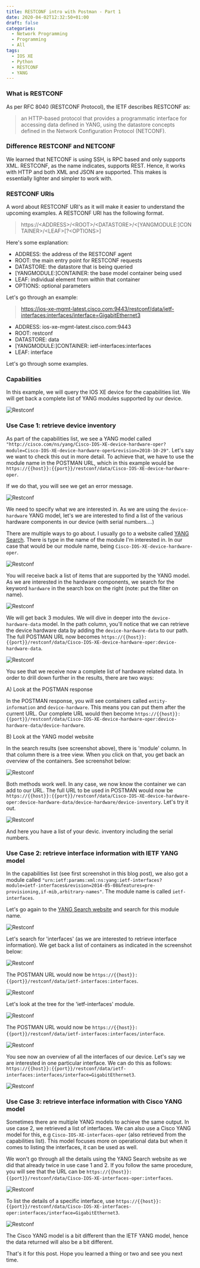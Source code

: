 ```yaml
---
title: RESTCONF intro with Postman - Part 1
date: 2020-04-02T12:32:50+01:00
draft: false
categories:
  - Network Programming
  - Programming
  - All
tags:
  - IOS XE
  - Python
  - RESTCONF
  - YANG
---
```


### What is RESTCONF

As per RFC 8040 (RESTCONF Protocol), the IETF describes RESTCONF as:

> an HTTP-based protocol that provides a programmatic interface for accessing data defined in YANG, using the datastore concepts defined in the Network Configuration Protocol (NETCONF).

### Difference RESTCONF and NETCONF

We learned that NETCONF is using SSH, is RPC based and only supports XML. RESTCONF, as the name indicates, supports REST. Hence, it works with HTTP and both XML and JSON are supported. This makes is essentially lighter and simpler to work with.

### RESTCONF URIs

A word about RESTCONF URI's as it will make it easier to understand the upcoming examples. A RESTCONF URI has the following format.

> https://\<ADDRESS>/\<ROOT>/\<DATASTORE>/\<[YANGMODULE:]CONTAINER>/\<LEAF>[?\<OPTIONS>]

Here's some explanation:

- ADDRESS: the address of the RESTCONF agent
- ROOT: the main entry point for RESTCONF requests
- DATASTORE: the datastore that is being queried
- [YANGMODULE:]CONTAINER: the base model container being used
- LEAF: individual element from within that container
- OPTIONS: optional parameters

Let's go through an example:

> https://ios-xe-mgmt-latest.cisco.com:9443/restconf/data/ietf-interfaces:interfaces/interface=GigabitEthernet3

- ADDRESS: ios-xe-mgmt-latest.cisco.com:9443
- ROOT: restconf
- DATASTORE: data
- [YANGMODULE:]CONTAINER: ietf-interfaces:interfaces
- LEAF: interface

Let's go through some examples.

### Capabilities

In this example, we will query the IOS XE device for the capabilities list. We will get back a complete list of YANG modules supported by our device.

![Restconf](/images/2020-04-02-1.png)

### Use Case 1: retrieve device inventory

As part of the capabilities list, we see a YANG model called `"http://cisco.com/ns/yang/Cisco-IOS-XE-device-hardware-oper?module=Cisco-IOS-XE-device-hardware-oper&revision=2018-10-29"`. Let's say we want to check this out in more detail. To achieve that, we have to use the module name in the POSTMAN URL, which in this example would be `https://{{host}}:{{port}}/restconf/data/Cisco-IOS-XE-device-hardware-oper`.

If we do that, you will see we get an error message.

![Restconf](/images/2020-04-02-2.png)

We need to specify what we are interested in. As we are using the `device-hardware` YANG model, let's we are interested to find a list of the various hardware components in our device (with serial numbers....)

There are multiple ways to go about. I usually go to a website called [YANG Search](https://yangcatalog.org/yang-search/). There is type in the name of the module I'm interested in. In our case that would be our module name, being `Cisco-IOS-XE-device-hardware-oper`.

![Restconf](/images/2020-04-02-3.png)

You will receive back a list of items that are supported by the YANG model. As we are interested in the hardware components, we search for the keyword `hardware` in the search box on the right (note: put the filter on name).

![Restconf](/images/2020-04-02-4.png)

We will get back 3 modules. We will dive in deeper into the `device-hardware-data` model. In the path column, you'll notice that we can retrieve the device hardware data by adding the `device-hardware-data` to our path. The full POSTMAN URL now becomes `https://{{host}}:{{port}}/restconf/data/Cisco-IOS-XE-device-hardware-oper:device-hardware-data`.

![Restconf](/images/2020-04-02-5.png)

You see that we receive now a complete list of hardware related data. In order to drill down further in the results, there are two ways:

A) Look at the POSTMAN response

In the POSTMAN response, you will see containers called `entity-information` and `device-hardware`. This means you can put them after the current URL. Our complete URL would then become `https://{{host}}:{{port}}/restconf/data/Cisco-IOS-XE-device-hardware-oper:device-hardware-data/device-hardware`.

B) Look at the YANG model website

In the search results (see screenshot above), there is 'module' column. In that column there is a tree view. When you click on that, you get back an overview of the containers. See screenshot below:

![Restconf](/images/2020-04-02-6.png)

Both methods work well. In any case, we now know the container we can add to our URL. The full URL to be used in POSTMAN would now be `https://{{host}}:{{port}}/restconf/data/Cisco-IOS-XE-device-hardware-oper:device-hardware-data/device-hardware/device-inventory`. Let's try it out.

![Restconf](/images/2020-04-02-7.png)

And here you have a list of your devic. inventory including the serial numbers.

### Use Case 2: retrieve interface information with IETF YANG model

In the capabilities list (see first screenshot in this blog post), we also got a module called `"urn:ietf:params:xml:ns:yang:ietf-interfaces?module=ietf-interfaces&revision=2014-05-08&features=pre-provisioning,if-mib,arbitrary-names"`. The module name is called `ietf-interfaces`.

Let's go again to the [YANG Search website](https://yangcatalog.org/yang-search) and search for this module name.

![Restconf](/images/2020-04-02-8.png)

Let's search for 'interfaces' (as we are interested to retrieve interface information). We get back a list of containers as indicated in the screenshot below:

![Restconf](/images/2020-04-02-9.png)

The POSTMAN URL would now be `https://{{host}}:{{port}}/restconf/data/ietf-interfaces:interfaces`.

![Restconf](/images/2020-04-02-10.png)

Let's look at the tree for the 'ietf-interfaces' module.

![Restconf](/images/2020-04-02-11.png)

The POSTMAN URL would now be `https://{{host}}:{{port}}/restconf/data/ietf-interfaces:interfaces/interface`.

![Restconf](/images/2020-04-02-12.png)

You see now an overview of all the interfaces of our device. Let's say we are interested in one particular interface. We can do this as follows: `https://{{host}}:{{port}}/restconf/data/ietf-interfaces:interfaces/interface=GigabitEthernet3`.

![Restconf](/images/2020-04-02-13.png)

### Use Case 3: retrieve interface information with Cisco YANG model

Sometimes there are multiple YANG models to achieve the same output. In use case 2, we retrieved a list of interfaces. We can also use a Cisco YANG model for this, e.g `Cisco-IOS-XE-interfaces-oper` (also retrieved from the capabilities list). This model focuses more on operational data but when it comes to listing the interfaces, it can be used as well. 

We won't go through all the details using the YANG Search website as we did that already twice in use case 1 and 2. If you follow the same procedure, you will see that the URL can be `https://{{host}}:{{port}}/restconf/data/Cisco-IOS-XE-interfaces-oper:interfaces`.

![Restconf](/images/2020-04-02-14.png)

To list the details of a specific interface, use `https://{{host}}:{{port}}/restconf/data/Cisco-IOS-XE-interfaces-oper:interfaces/interface=GigabitEthernet3`.

![Restconf](/images/2020-04-02-15.png)

The Cisco YANG model is a bit different than the IETF YANG model, hence the data returned will also be a bit different.

That's it for this post. Hope you learned a thing or two and see you next time.
